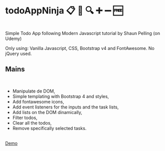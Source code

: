 # todoAppNinja 📋 📝 🔍 ➕ ➖ 🆓
<br>
Simple Todo App following Modern Javascript tutorial by Shaun Pelling (on Udemy)

Only using: Vanilla Javascript, CSS, Bootstrap v4 and FontAwesome. No jQuery used.

## Mains
<br>
<ul>
<li>Manipulate de DOM,</li>
<li>Simple templating with Bootstrap 4 and styles,</li>
<li>Add fontawesome icons,</li>
<li>Add event listeners for the inputs and the task lists,</li>
<li>Add lists on the DOM dinamically,</li>
<li>Filter todos,</li>
<li>Clear all the todos,</li>
<li>Remove specifically selected tasks.</li>
</ul>
<br>
<a href="https://vluciano8.github.io/todoAppNinja/">Demo</a>
